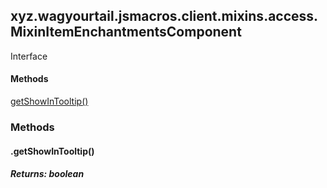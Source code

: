 

xyz.wagyourtail.jsmacros.client.mixins.access.MixinItemEnchantmentsComponent
----------------------------------------------------------------------------

Interface
#### 

#### Methods

[getShowInTooltip()](#getShowInTooltip-)



### Methods

#### .getShowInTooltip()


##### Returns: boolean




